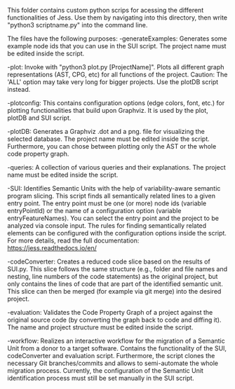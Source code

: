 This folder contains custom python scrips for acessing the different functionalities of Jess.
Use them by navigating into this directory, then write "python3 scriptname.py" into the command line.

The files have the following purposes:
-generateExamples: Generates some example node ids that you can use in the SUI script. 
The project name must be edited inside the script.

-plot: Invoke with "python3 plot.py [ProjectName]". 
Plots all different graph representations (AST, CPG, etc) for all functions of the project. 
Caution: The 'ALL' option may take very long for bigger projects. Use the plotDB script instead.

-plotconfig: This contains configuration options (edge colors, font, etc.) for plotting functionalities that build upon Graphviz. 
It is used by the plot, plotDB and SUI script.

-plotDB: Generates a Graphviz .dot and a png. file for visualizing the selected database. 
The project name must be edited inside the script. 
Furthermore, you can chose between plotting only the AST or the whole code property graph.

-queries: A collection of various queries and their explanations. 
The project name must be edited inside the script.

-SUI: Identifies Semantic Units with the help of variability-aware semantic program slicing. 
This script finds all semantically related lines to a given entry point. 
The entry point must be one (or more) node ids (variable entryPointId) or the name of a configuration option (variable entryFeatureNames). 
You can select the entry point and the project to be analyzed via console input.
The rules for finding semantically related elements can be configured with the configuration options inside the script. 
For more details, read the full documentation: https://jess.readthedocs.io/en/

-codeConverter: Creates a reduced code slice based on the results of SUI.py. 
This slice follows the same structure (e.g., folder and file names and nesting, line numbers of the code statements) as the original project, 
but only contains the lines of code that are part of the identified semantic unit. 
This slice can then be merged (for example via git merge) into the desired project.

-evaluation: Validates the Code Property Graph of a project against the original source code (by converting the graph back to code and diffing it).
The name and project structure must be edited inside the script. 

-workflow: Realizes an interactive workflow for the migration of a Semantic Unit from a donor to a target software.
Contains the functionality of the SUI, codeConverter and evaluation script.
Furthermore, the script clones the necessary Git branches/commits and allows to semi-automate the whole migration process.
Currently, the configuration of the Semantic Unit identification process must still be set manually in the SUI script.
